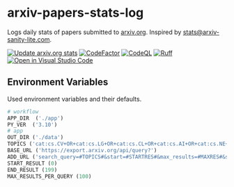 # arxiv-papers-stats-log

Logs daily stats of papers submitted to [arxiv.org](https://arxiv.org/). Inspired by [stats@arxiv-sanity-lite.com](https://arxiv-sanity-lite.com/stats).

[![Update arxiv.org stats](https://github.com/qte77/arxiv-stats-action/actions/workflows/write-arxiv-stats.yml/badge.svg)](https://github.com/qte77/arxiv-stats-action/actions/workflows/write-arxiv-stats.yml)
[![CodeFactor](https://www.codefactor.io/repository/github/qte77/arxiv-stats-action/badge)](https://www.codefactor.io/repository/github/qte77/arxiv-stats-action)
[![CodeQL](https://github.com/qte77/arxiv-stats-action/actions/workflows/codeql.yml/badge.svg)](https://github.com/qte77/arxiv-stats-action/actions/workflows/codeql.yml)
[![Ruff](https://github.com/qte77/arxiv-stats-action/actions/workflows/ruff.yml/badge.svg)](https://github.com/qte77/arxiv-stats-action/actions/workflows/ruff.yml)
[![Open in Visual Studio Code](https://img.shields.io/static/v1?logo=visualstudiocode&label=&message=Open%20in%20Visual%20Studio%20Code&labelColor=2c2c32&color=007acc&logoColor=007acc)](https://open.vscode.dev/qte77/arxiv-stats-action)

<!--
[![Cirrus CI - Base Branch Build Status](https://img.shields.io/cirrus/github/qte77/arxiv-stats-action?logo=Cirrus-ci)](https://cirrus-ci.com/github/gte77/arxiv-stats-action)
[![wakatime](https://wakatime.com/badge/github/qte77/arxiv-stats-action.svg)](https://wakatime.com/badge/github/qte77/arxiv-stats-action)
-->

## Environment Variables

Used environment variables and their defaults.

```python
# workflow
APP_DIR  ('./app')
PY_VER  ('3.10')
# app
OUT_DIR ('./data')
TOPICS ('cat:cs.CV+OR+cat:cs.LG+OR+cat:cs.CL+OR+cat:cs.AI+OR+cat:cs.NE+OR+cat:cs.RO')
BASE_URL ('https://export.arxiv.org/api/query?')
ADD_URL ('search_query=#TOPICS#&start=#STARTRES#&max_results=#MAXRES#&sortBy=submittedDate')
START_RESULT (0)
END_RESULT (199)
MAX_RESULTS_PER_QUERY (100)
```

